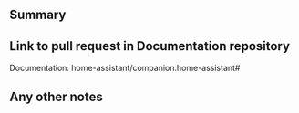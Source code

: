
<!-- Thank you for submitting a Pull Request and helping to improve Home Assistant. Please complete the following sections to help the processing and review of your changes. Please do not delete anything from this template. -->

## Summary
<!-- Provide a brief summary of the changes you have made and most importantly what they aim to achieve -->

## Link to pull request in Documentation repository
<!-- Pull requests that add, change or remove functionality must have a corresponding pull request in the Companion App Documentation repository (https://github.com/home-assistant/companion.home-assistant). Please add the number of this pull request after the "#" -->
Documentation: home-assistant/companion.home-assistant#

## Any other notes
<!-- If there is any other information of note, like if this Pull Request is part of a bigger change, please include it here. -->